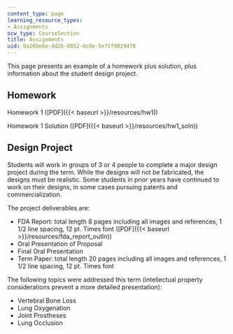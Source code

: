 ```yaml
---
content_type: page
learning_resource_types:
- Assignments
ocw_type: CourseSection
title: Assignments
uid: 0a26be8e-dd2b-8852-dc0e-5e72f0029478
---
```


This page presents an example of a homework plus solution, plus information about the student design project.

Homework
--------

Homework 1 ([PDF]({{< baseurl >}}/resources/hw1))

Homework 1 Solution ([PDF]({{< baseurl >}}/resources/hw1_soln))

Design Project
--------------

Students will work in groups of 3 or 4 people to complete a major design project during the term. While the designs will not be fabricated, the designs must be realistic. Some students in prior years have continued to work on their designs, in some cases pursuing patents and commercialization.

The project deliverables are:

*   FDA Report: total length 8 pages including all images and references, 1 1/2 line spacing, 12 pt. Times font ([PDF]({{< baseurl >}}/resources/fda_report_outln))
*   Oral Presentation of Proposal
*   Final Oral Presentation
*   Term Paper: total length 20 pages including all images and references, 1 1/2 line spacing, 12 pt. Times font

The following topics were addressed this term (intellectual property considerations prevent a more detailed presentation):

*   Vertebral Bone Loss
*   Lung Oxygenation
*   Joint Prostheses
*   Lung Occlusion